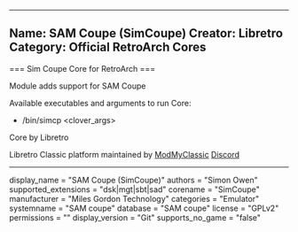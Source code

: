 -----------------------
Name: SAM Coupe (SimCoupe)
Creator: Libretro
Category: Official RetroArch Cores
-----------------------

=== Sim Coupe Core for RetroArch ===

Module adds support for SAM Coupe

Available executables and arguments to run Core:
- /bin/simcp <rom> <clover_args>

Core by Libretro

Libretro Classic platform maintained by [ModMyClassic](https://modmyclassic.com) [Discord](https://discordapp.com/invite/8gygsrw)

-----------------------

display_name = "SAM Coupe (SimCoupe)"
authors = "Simon Owen"
supported_extensions = "dsk|mgt|sbt|sad"
corename = "SimCoupe"
manufacturer = "Miles Gordon Technology"
categories = "Emulator"
systemname = "SAM coupe"
database = "SAM coupe"
license = "GPLv2"
permissions = ""
display_version = "Git"
supports_no_game = "false"
